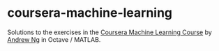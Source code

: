 # coursera-machine-learning
Solutions to the exercises in the [Coursera Machine Learning Course][coursera-ml] by [Andrew Ng][andrew-ng] in Octave / MATLAB.

  [coursera-ml]: https://www.coursera.org/learn/machine-learning/
  [andrew-ng]:   http://www.andrewng.org/
